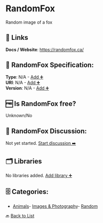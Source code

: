# RandomFox

Random image of a fox

##  🔗 Links
**Docs / Website**: https://randomfox.ca/

## 🧬 RandomFox Specification:
**Type**: N/A - [Add ➕](https://github.com/apis-list/apis-list/edit/main/apis/randomfox/randomfox.yaml)  
**URI**: N/A - [Add ➕](https://github.com/apis-list/apis-list/edit/main/apis/randomfox/randomfox.yaml)  
**Version**: N/A - [Add ➕](https://github.com/apis-list/apis-list/edit/main/apis/randomfox/randomfox.yaml)

## 🆓 Is RandomFox free?
 Unknown/No 

## 💬 RandomFox Discussion:
Not yet started. [Start discussion ➡️](https://github.com/apis-list/apis-list/discussions/new)

## 🗂️ Libraries

No libraries added. [Add library ➕](https://github.com/apis-list/apis-list/edit/main/apis/randomfox/randomfox.yaml)    


## 🗄️ Categories:
- [Animals](https://github.com/apis-list/apis-list#animals-)- [Images & Photography](https://github.com/apis-list/apis-list#images--photography-)- [Random](https://github.com/apis-list/apis-list#random-)

🔙  [Back to List](https://github.com/apis-list/apis-list)
